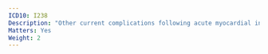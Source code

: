 ```yaml
---
ICD10: I238
Description: "Other current complications following acute myocardial infarction"
Matters: Yes
Weight: 2
---
```

